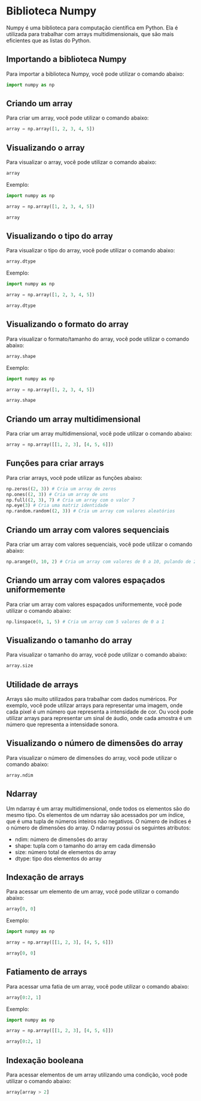 # Biblioteca Numpy

Numpy é uma biblioteca para computação científica em Python. Ela é utilizada para trabalhar com arrays multidimensionais, que são mais eficientes que as listas do Python.


## Importando a biblioteca Numpy

Para importar a biblioteca Numpy, você pode utilizar o comando abaixo:

```python
import numpy as np
```

## Criando um array

Para criar um array, você pode utilizar o comando abaixo:

```python
array = np.array([1, 2, 3, 4, 5])
```

## Visualizando o array

Para visualizar o array, você pode utilizar o comando abaixo:

```python
array
```

Exemplo:

```python
import numpy as np

array = np.array([1, 2, 3, 4, 5])

array
```

## Visualizando o tipo do array

Para visualizar o tipo do array, você pode utilizar o comando abaixo:

```python
array.dtype
```

Exemplo:

```python
import numpy as np

array = np.array([1, 2, 3, 4, 5])

array.dtype
```

## Visualizando o formato do array

Para visualizar o formato/tamanho do array, você pode utilizar o comando abaixo:

```python
array.shape
```

Exemplo:

```python
import numpy as np

array = np.array([1, 2, 3, 4, 5])

array.shape
```

## Criando um array multidimensional

Para criar um array multidimensional, você pode utilizar o comando abaixo:

```python
array = np.array([[1, 2, 3], [4, 5, 6]])
```

## Funções para criar arrays

Para criar arrays, você pode utilizar as funções abaixo:

```python
np.zeros((2, 3)) # Cria um array de zeros
np.ones((2, 3)) # Cria um array de uns
np.full((2, 3), 7) # Cria um array com o valor 7
np.eye(3) # Cria uma matriz identidade
np.random.random((2, 3)) # Cria um array com valores aleatórios
```

## Criando um array com valores sequenciais

Para criar um array com valores sequenciais, você pode utilizar o comando abaixo:

```python
np.arange(0, 10, 2) # Cria um array com valores de 0 a 10, pulando de 2 em 2
```

## Criando um array com valores espaçados uniformemente

Para criar um array com valores espaçados uniformemente, você pode utilizar o comando abaixo:

```python
np.linspace(0, 1, 5) # Cria um array com 5 valores de 0 a 1
```

## Visualizando o tamanho do array

Para visualizar o tamanho do array, você pode utilizar o comando abaixo:

```python
array.size
```

## Utilidade de arrays

Arrays são muito utilizados para trabalhar com dados numéricos. Por exemplo, você pode utilizar arrays para representar uma imagem, onde cada pixel é um número que representa a intensidade de cor. Ou você pode utilizar arrays para representar um sinal de áudio, onde cada amostra é um número que representa a intensidade sonora.

## Visualizando o número de dimensões do array

Para visualizar o número de dimensões do array, você pode utilizar o comando abaixo:

```python
array.ndim
```


## Ndarray 

Um ndarray é um array multidimensional, onde todos os elementos são do mesmo tipo. Os elementos de um ndarray são acessados por um índice, que é uma tupla de números inteiros não negativos. O número de índices é o número de dimensões do array. O ndarray possui os seguintes atributos:

* ndim: número de dimensões do array
* shape: tupla com o tamanho do array em cada dimensão
* size: número total de elementos do array
* dtype: tipo dos elementos do array

## Indexação de arrays

Para acessar um elemento de um array, você pode utilizar o comando abaixo:

```python
array[0, 0]
```

Exemplo:

```python
import numpy as np

array = np.array([[1, 2, 3], [4, 5, 6]])

array[0, 0]
```

## Fatiamento de arrays

Para acessar uma fatia de um array, você pode utilizar o comando abaixo:

```python
array[0:2, 1]
```

Exemplo:

```python
import numpy as np

array = np.array([[1, 2, 3], [4, 5, 6]])

array[0:2, 1]
```

## Indexação booleana

Para acessar elementos de um array utilizando uma condição, você pode utilizar o comando abaixo:

```python
array[array > 2]
```

